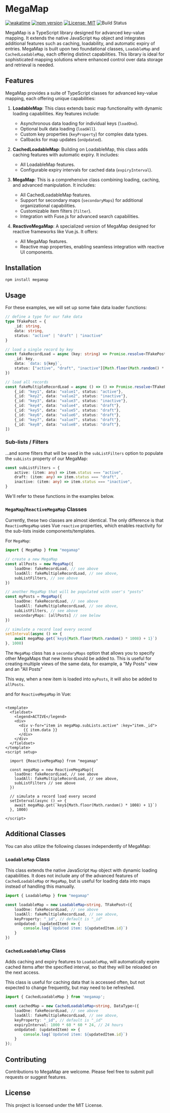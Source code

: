 # MegaMap

[![wakatime](https://wakatime.com/badge/user/018b859f-13fa-41e2-9883-185549942dff/project/018bbdef-9ad5-44b2-a07f-56a02612b0e9.svg)](https://wakatime.com/badge/user/018b859f-13fa-41e2-9883-185549942dff/project/018bbdef-9ad5-44b2-a07f-56a02612b0e9)
[![npm version](https://badge.fury.io/js/megamap.svg)](https://badge.fury.io/js/megamap)
[![License: MIT](https://img.shields.io/badge/License-MIT-yellow.svg)](https://opensource.org/licenses/MIT)
![Build Status](https://github.com/l422y/megamap/actions/workflows/main.yml/badge.svg)

MegaMap is a TypeScript library designed for advanced key-value mapping. It extends the native JavaScript `Map` object
and integrates additional features such as caching, loadability, and automatic expiry of entries. MegaMap is built upon
two foundational classes, `LoadableMap` and `CachedLoadableMap`, each offering distinct capabilities. This library is
ideal for sophisticated mapping solutions where enhanced control over data storage and retrieval is needed.

## Features

MegaMap provides a suite of TypeScript classes for advanced key-value mapping, each offering unique capabilities:

1. **LoadableMap**: This class extends basic map functionality with dynamic loading capabilities. Key features include:
    - Asynchronous data loading for individual keys (`loadOne`).
    - Optional bulk data loading (`loadAll`).
    - Custom key properties (`keyProperty`) for complex data types.
    - Callbacks for map updates (`onUpdated`).

2. **CachedLoadableMap**: Building on LoadableMap, this class adds caching features with automatic expiry. It includes:
    - All LoadableMap features.
    - Configurable expiry intervals for cached data (`expiryInterval`).

3. **MegaMap**: This is a comprehensive class combining loading, caching, and advanced manipulation. It includes:
    - All CachedLoadableMap features.
    - Support for secondary maps (`secondaryMaps`) for additional organizational capabilities.
    - Customizable item filters (`filter`).
    - Integration with Fuse.js for advanced search capabilities.

4. **ReactiveMegaMap**: A specialized version of MegaMap designed for reactive frameworks like Vue.js. It offers:
    - All MegaMap features.
    - Reactive map properties, enabling seamless integration with reactive UI components.

## Installation

```bash
npm install megamap
```

## Usage

For these examples, we will set up some fake data loader functions:

```typescript
// define a type for our fake data
type TFakePost = {
    _id: string,
    data: string,
    status: "active" | "draft" | "inactive"
}

// load a single record by key
const fakeRecordLoad = async (key: string) => Promise.resolve<TFakePost>({
    _id: key,
    data: `data: ${key}`,
    status: ["active", "draft", "inactive"][Math.floor(Math.random() * 3)]
})

// load all records
const fakeMultipleRecordLoad = async () => () => Promise.resolve<TFakePost[]>([
    {_id: "key1", data: "value1", status: "active"},
    {_id: "key2", data: "value2", status: "inactive"},
    {_id: "key3", data: "value3", status: "inactive"},
    {_id: "key4", data: "value4", status: "draft"},
    {_id: "key5", data: "value5", status: "draft"},
    {_id: "key6", data: "value6", status: "draft"},
    {_id: "key7", data: "value7", status: "draft"},
    {_id: "key8", data: "value8", status: "draft"},
])

```

### Sub-lists / Filters

...and some filters that will be used in the `subListFilters` option to populate the `subLists` property of our MegaMap:

```typescript
const subListFilters = {
    active: (item: any) => item.status === "active",
    draft: (item: any) => item.status === "draft",
    inactive: (item: any) => item.status === "inactive",
}
```   

We'll refer to these functions in the examples below.

### `MegaMap`/`ReactiveMegaMap` Classes

Currently, these two classes are almost identical. The only difference is that `ReactiveMegaMap` uses Vue `reactive`
properties, which enables reactivity for the sub-lists inside components/templates.

For `MegaMap`:

```typescript
import { MegaMap } from "megamap"

// create a new MegaMap
const allPosts = new MegaMap({
    loadOne: fakeRecordLoad, // see above
    loadAll: fakeMultipleRecordLoad, // see above,
    subListFilters, // see above
})

// another MegaMap that will be populated with user's "posts"
const myPosts = MegaMap({
    loadOne: fakeRecordLoad, // see above
    loadAll: fakeMultipleRecordLoad, // see above,
    subListFilters, // see above
    secondaryMaps: [allPosts] // see below
})

// simulate a record load every second
setInterval(async () => {
    await megaMap.get(`key${Math.floor(Math.random() * 1008) + 1}`)
}, 1000)

```

The `MegaMap` class has a `secondaryMaps` option that allows you to specify other MegaMaps that new items should be
added to. This is useful for creating multiple views of the same data, for example, a "My Posts" view and an "All Posts"

This way, when a new item is loaded into `myPosts`, it will also be added to `allPosts`.

and for `ReactiveMegaMap` in Vue:

```vue

<template>
  <fieldset>
    <legend>ACTIVE</legend>
    <div>
      <div v-for="item in megaMap.subLists.active" :key="item._id">
        {{ item.data }}
      </div>
    </div>
  </fieldset>
</template>
<script setup>

  import {ReactiveMegaMap} from "megamap"

  const megaMap = new ReactiveMegaMap({
    loadOne: fakeRecordLoad, // see above
    loadAll: fakeMultipleRecordLoad, // see above,
    subListFilters // see above
  })

  // simulate a record load every second
  setInterval(async () => {
    await megaMap.get(`key${Math.floor(Math.random() * 1008) + 1}`)
  }, 1000)

</script>
```

## Additional Classes

You can also utilize the following classes independently of MegaMap:

### `LoadableMap` Class

This class extends the native JavaScript `Map` object with dynamic loading capabilities. It does not include any of the
advanced features of `CachedLoadableMap` or `MegaMap`, but is useful for loading data into maps instead of handling this
manually.

```typescript
import { LoadableMap } from "megamap"

const loadableMap = new LoadableMap<string, TFakePost>({
    loadOne: fakeRecordLoad, // see above
    loadAll: fakeMultipleRecordLoad, // see above,
    keyProperty: "_id", // default is "_id"
    onUpdated: (updatedItem) => {
        console.log(`Updated item: ${updatedItem.id}`)
    }
})
```

### `CachedLoadableMap` Class

Adds caching and expiry features to `LoadableMap`, will automatically expire cached items after the specified interval,
so that they will be reloaded on the next access.

This class is useful for caching data that is accessed often, but not expected to change frequently, but may need to be
refreshed.

```typescript
import { CachedLoadableMap } from 'megamap';

const cachedMap = new CachedLoadableMap<string, DataType>({
    loadOne: fakeRecordLoad, // see above
    loadAll: fakeMultipleRecordLoad, // see above,
    keyProperty: "_id", // default is "_id"
    expiryInterval: 1000 * 60 * 60 * 24, // 24 hours
    onUpdated: (updatedItem) => {
        console.log(`Updated item: ${updatedItem.id}`)
    }
});
```

## Contributing

Contributions to MegaMap are welcome. Please feel free to submit pull requests or suggest features.

## License

This project is licensed under the MIT License.
